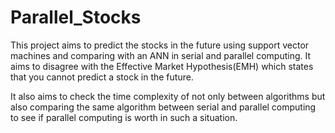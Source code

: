# Parallel_Stocks

This project aims to predict the stocks in the future using support vector machines and comparing with an ANN in serial and parallel computing. It aims to disagree with the Effective Market Hypothesis(EMH) which states that you cannot predict a stock in the future.

It also aims to check the time complexity of not only between algorithms but also comparing the same algorithm between serial and parallel computing to see if parallel computing is worth in such a situation.
